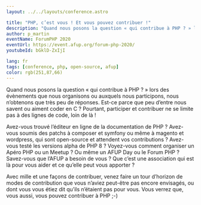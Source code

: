 ```yaml
---
layout: ../../layouts/conference.astro

title: "PHP, c’est vous ! Et vous pouvez contribuer !"
description: "Quand nous posons la question « qui contribue à PHP ? » lors des évènements que nous organisons ou auxquels nous participons, nous n’obtenons que très peu de réponses. Est-ce parce que peu d’entre nous savent ou aiment coder en C ? Pourtant, participer et contribuer ne se limite pas à des lignes de code, loin de là !"
author: p_martin
eventName: ForumPHP 2020
eventUrl: https://event.afup.org/forum-php-2020/
youtubeId: bGklD-ZxIjI

lang: fr
tags: [conference, php, open-source, afup]
color: rgb(251,87,66)
---
```


Quand nous posons la question « qui contribue à PHP ? » lors des évènements que nous organisons ou auxquels nous participons, nous n’obtenons que très peu de réponses. Est-ce parce que peu d’entre nous savent ou aiment coder en C ? Pourtant, participer et contribuer ne se limite pas à des lignes de code, loin de là !

Avez-vous trouvé l’éditeur en ligne de la documentation de PHP ? Avez-vous soumis des patchs à composer et symfony ou même à magento et wordpress, qui sont open-source et attendent vos contributions ? Avez-vous testé les versions alpha de PHP 8 ? Voyez-vous comment organiser un Apéro PHP ou un Meetup ? Ou même un AFUP Day ou le Forum PHP ? Savez-vous que l’AFUP a besoin de vous ? Que c’est une association qui est là pour vous aider et ce qu’elle peut vous apporter ?

Avec mille et une façons de contribuer, venez faire un tour d’horizon de modes de contribution que vous n’aviez peut-être pas encore envisagés, ou dont vous vous étiez dit qu’ils n’étaient pas pour vous. Vous verrez que, vous aussi, vous pouvez contribuer à PHP ;-)
